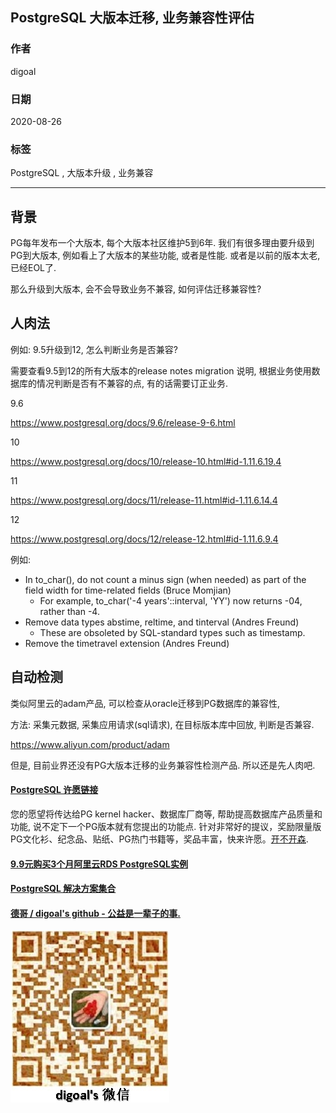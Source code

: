 ## PostgreSQL 大版本迁移, 业务兼容性评估    
        
### 作者        
digoal        
        
### 日期        
2020-08-26        
        
### 标签        
PostgreSQL , 大版本升级 , 业务兼容           
        
----        
        
## 背景        
PG每年发布一个大版本, 每个大版本社区维护5到6年.  我们有很多理由要升级到PG到大版本, 例如看上了大版本的某些功能, 或者是性能. 或者是以前的版本太老, 已经EOL了.     
    
那么升级到大版本, 会不会导致业务不兼容, 如何评估迁移兼容性?    
    
## 人肉法    
    
例如: 9.5升级到12, 怎么判断业务是否兼容?     
    
需要查看9.5到12的所有大版本的release notes migration 说明, 根据业务使用数据库的情况判断是否有不兼容的点, 有的话需要订正业务.    
    
9.6    
    
https://www.postgresql.org/docs/9.6/release-9-6.html    
    
10     
    
https://www.postgresql.org/docs/10/release-10.html#id-1.11.6.19.4    
    
11    
    
https://www.postgresql.org/docs/11/release-11.html#id-1.11.6.14.4    
    
12     
    
https://www.postgresql.org/docs/12/release-12.html#id-1.11.6.9.4    
    
    
例如:    
    
    
- In to_char(), do not count a minus sign (when needed) as part of the field width for time-related fields (Bruce Momjian)    
    - For example, to_char('-4 years'::interval, 'YY') now returns -04, rather than -4.    
- Remove data types abstime, reltime, and tinterval (Andres Freund)    
    - These are obsoleted by SQL-standard types such as timestamp.    
- Remove the timetravel extension (Andres Freund)    
    
## 自动检测    
    
类似阿里云的adam产品, 可以检查从oracle迁移到PG数据库的兼容性,     
    
方法: 采集元数据, 采集应用请求(sql请求), 在目标版本库中回放, 判断是否兼容.      
    
https://www.aliyun.com/product/adam    
    
但是, 目前业界还没有PG大版本迁移的业务兼容性检测产品. 所以还是先人肉吧.    
    
  
#### [PostgreSQL 许愿链接](https://github.com/digoal/blog/issues/76 "269ac3d1c492e938c0191101c7238216")
您的愿望将传达给PG kernel hacker、数据库厂商等, 帮助提高数据库产品质量和功能, 说不定下一个PG版本就有您提出的功能点. 针对非常好的提议，奖励限量版PG文化衫、纪念品、贴纸、PG热门书籍等，奖品丰富，快来许愿。[开不开森](https://github.com/digoal/blog/issues/76 "269ac3d1c492e938c0191101c7238216").  
  
  
#### [9.9元购买3个月阿里云RDS PostgreSQL实例](https://www.aliyun.com/database/postgresqlactivity "57258f76c37864c6e6d23383d05714ea")
  
  
#### [PostgreSQL 解决方案集合](https://yq.aliyun.com/topic/118 "40cff096e9ed7122c512b35d8561d9c8")
  
  
#### [德哥 / digoal's github - 公益是一辈子的事.](https://github.com/digoal/blog/blob/master/README.md "22709685feb7cab07d30f30387f0a9ae")
  
  
![digoal's wechat](../pic/digoal_weixin.jpg "f7ad92eeba24523fd47a6e1a0e691b59")
  
